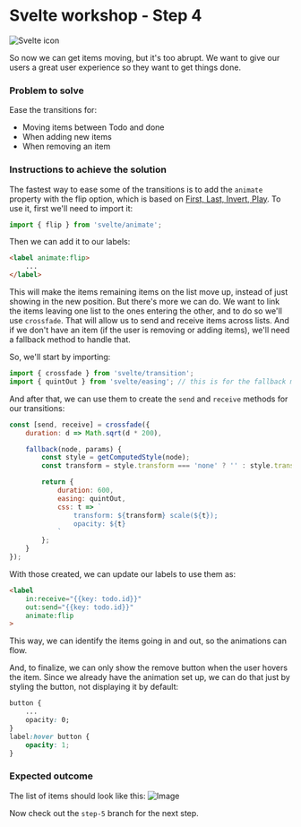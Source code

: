 # Svelte workshop - Step 4

![Svelte icon](https://svelte.dev/svelte-logo-horizontal.svg)

So now we can get items moving, but it's too abrupt. We want to give our users a great user experience so they want to get things done.

### Problem to solve

Ease the transitions for:
- Moving items between Todo and done
- When adding new items
- When removing an item

### Instructions to achieve the solution

The fastest way to ease some of the transitions is to add the `animate` property with the flip option, which is based on [First, Last, Invert, Play](https://aerotwist.com/blog/flip-your-animations/). To use it, first we'll need to import it:

```javascript
import { flip } from 'svelte/animate';
```

Then we can add it to our labels:

```html
<label animate:flip>
    ...
</label>
```

This will make the items remaining items on the list move up, instead of just showing in the new position. But there's more we can do. We want to link the items leaving one list to the ones entering the other, and to do so we'll use `crossfade`. That will allow us to send and receive items across lists. And if we don't have an item (if the user is removing or adding items), we'll need a fallback method to handle that.

So, we'll start by importing:

```javascript
import { crossfade } from 'svelte/transition';
import { quintOut } from 'svelte/easing'; // this is for the fallback method
```

And after that, we can use them to create the `send` and `receive` methods for our transitions:

```javascript
const [send, receive] = crossfade({
    duration: d => Math.sqrt(d * 200),

    fallback(node, params) {
        const style = getComputedStyle(node);
        const transform = style.transform === 'none' ? '' : style.transform;

        return {
            duration: 600,
            easing: quintOut,
            css: t => `
                transform: ${transform} scale(${t});
                opacity: ${t}
            `
        };
    }
});
```
With those created, we can update our labels to use them as:

```html
<label
    in:receive="{{key: todo.id}}"
    out:send="{{key: todo.id}}"
    animate:flip
>
```

This way, we can identify the items going in and out, so the animations can flow.

And, to finalize, we can only show the remove button when the user hovers the item. Since we already have the animation set up, we can do that just by styling the button, not displaying it by default:

```css
button {
    ...
    opacity: 0;
}
label:hover button {
    opacity: 1;
}
```

### Expected outcome

The list of items should look like this:
![Image](https://github.com/ladraum/svelte-workshop/raw/step-4/what_to_expect.gif)

Now check out the `step-5` branch for the next step.
